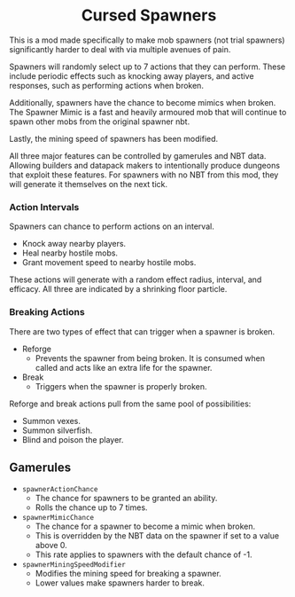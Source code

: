 <div align="center">

# Cursed Spawners

</div>

This is a mod made specifically to make mob spawners (not trial spawners) significantly harder to deal with via multiple avenues of pain.

Spawners will randomly select up to 7 actions that they can perform. These include periodic effects such as knocking away players,
and active responses, such as performing actions when broken.

Additionally, spawners have the chance to become mimics when broken. The Spawner Mimic is a fast and heavily armoured mob that will continue
to spawn other mobs from the original spawner nbt.

Lastly, the mining speed of spawners has been modified.

All three major features can be controlled by gamerules and NBT data. Allowing builders and datapack makers to intentionally produce dungeons
that exploit these features. For spawners with no NBT from this mod, they will generate it themselves on the next tick. 

### Action Intervals
Spawners can chance to perform actions on an interval.
- Knock away nearby players.
- Heal nearby hostile mobs.
- Grant movement speed to nearby hostile mobs.

These actions will generate with a random effect radius, interval, and efficacy. All three are indicated by a shrinking floor particle.

### Breaking Actions
There are two types of effect that can trigger when a spawner is broken.
- Reforge
  - Prevents the spawner from being broken. It is consumed when called and acts like an extra life for the spawner. 
- Break
  - Triggers when the spawner is properly broken. 

Reforge and break actions pull from the same pool of possibilities:
- Summon vexes.
- Summon silverfish.
- Blind and poison the player.

## Gamerules
- `spawnerActionChance`
  - The chance for spawners to be granted an ability.
  - Rolls the chance up to 7 times.
- `spawnerMimicChance`
  - The chance for a spawner to become a mimic when broken.
  - This is overridden by the NBT data on the spawner if set to a value above 0.
  - This rate applies to spawners with the default chance of -1.
- `spawnerMiningSpeedModifier`
  - Modifies the mining speed for breaking a spawner.
  - Lower values make spawners harder to break.
